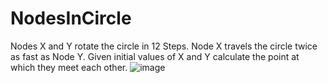 # NodesInCircle
Nodes X and Y rotate the circle in 12 Steps. Node X travels
the circle twice as fast as Node Y. Given initial values of X and Y
calculate the point at which they meet each other.
![image](https://user-images.githubusercontent.com/117889223/202868398-e07e7150-d086-4478-a4c0-20f8c941f4c5.png)
